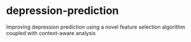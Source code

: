 # depression-prediction
Improving depression prediction using a novel feature selection algorithm coupled with context-aware analysis
